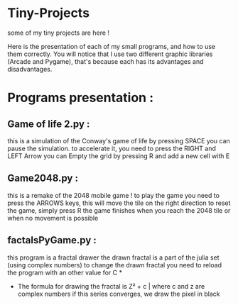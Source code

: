 # Tiny-Projects
some of my tiny projects are here ! 


Here is the presentation of each of my small programs, and how to use them correctly.
You will notice that I use two different graphic libraries (Arcade and Pygame), that's because each has its advantages and disadvantages. 



# Programs presentation :



## Game of life 2.py :
  this is a simulation of the Conway's game of life
  by pressing SPACE you can pause the simulation. 
  to accelerate it, you need to press the RIGHT and LEFT Arrow 
  you can Empty the grid by pressing R and add a new cell with E 
  
  
  
## Game2048.py :
  this is a remake of the 2048 mobile game !
  to play the game you need to press the ARROWS keys, this will move the tile on the right direction
  to reset the game, simply press R
  the game finishes when you reach the 2048 tile or when no movement is possible
  

## factalsPyGame.py :
  this program is a fractal drawer
  the drawn fractal is a part of the julia set (using complex numbers) 
  to change the drawn fractal you need to reload the program with an other value for C *
  
  *   The formula for drawing the fractal is Z² + c | where c and z are complex numbers
      if this series converges, we draw the pixel in black
  
